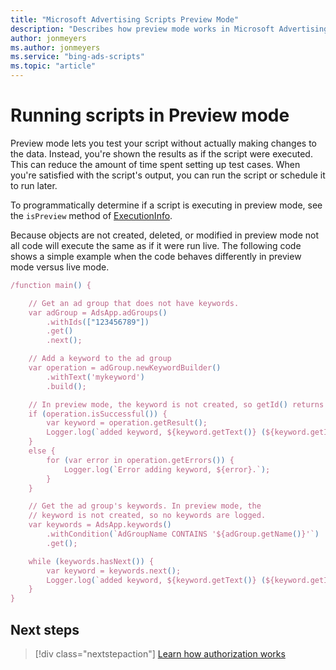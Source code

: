 ```yaml
---
title: "Microsoft Advertising Scripts Preview Mode"
description: "Describes how preview mode works in Microsoft Advertising Scripts."
author: jonmeyers
ms.author: jonmeyers
ms.service: "bing-ads-scripts"
ms.topic: "article"
---
```


# Running scripts in Preview mode

Preview mode lets you test your script without actually making changes to the data. Instead, you're shown the results as if the script were executed. This can reduce the amount of time spent setting up test cases. When you're satisfied with the script's output, you can run the script or schedule it to run later.

<!--
Preview mode is specific to Microsoft Advertising components only. Calls to other services execute as normal. For example, if the script sends an email, the email is sent. The same is true for spreadsheet updates. 
-->

To programmatically determine if a script is executing in preview mode, see the `isPreview` method of [ExecutionInfo](../reference/ExecutionInfo.md).

Because objects are not created, deleted, or modified in preview mode not all code will execute the same as if it were run live. The following code shows a simple example when the code behaves differently in preview mode versus live mode.

```javascript
/function main() {

    // Get an ad group that does not have keywords.
    var adGroup = AdsApp.adGroups()
        .withIds(["123456789"])
        .get()
        .next();

    // Add a keyword to the ad group
    var operation = adGroup.newKeywordBuilder()
        .withText('mykeyword')
        .build();

    // In preview mode, the keyword is not created, so getId() returns -1.
    if (operation.isSuccessful()) {
        var keyword = operation.getResult();
        Logger.log(`added keyword, ${keyword.getText()} (${keyword.getId()})`);
    }
    else {
        for (var error in operation.getErrors()) {
            Logger.log(`Error adding keyword, ${error}.`);
        }
    }

    // Get the ad group's keywords. In preview mode, the
    // keyword is not created, so no keywords are logged.
    var keywords = AdsApp.keywords()
        .withCondition(`AdGroupName CONTAINS '${adGroup.getName()}'`)
        .get();

    while (keywords.hasNext()) {
        var keyword = keywords.next();
        Logger.log(`added keyword, ${keyword.getText()} (${keyword.getId()})`);
    }
}
```

## Next steps

> [!div class="nextstepaction"]
> [Learn how authorization works](./authorization.md)
